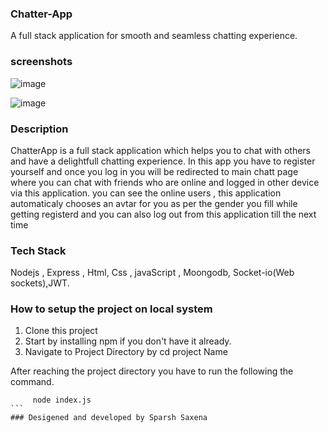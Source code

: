 ### Chatter-App
A full stack application for smooth and seamless chatting experience.


### screenshots
![image](https://github.com/Sparsh55/ChatterApp/assets/111353842/bd387a42-8b60-4fb3-bdf5-7df54f964a8c)

![image](https://github.com/Sparsh55/ChatterApp/assets/111353842/25756b5e-66d6-469b-a8fc-6e5012ff110c)



### Description

ChatterApp is a full stack application which helps you to chat with others and have a delightfull chatting experience.
In this app you have to register yourself and once you log in you will be redirected to main chatt page where you can chat with friends who are online and logged in other device via this application.
you can see the online users , this application automaticaly chooses an avtar for you as per the gender you fill while getting registerd and you can also log out from this application till the next time

### Tech Stack

Nodejs , Express , Html, Css , javaScript , Moongodb, Socket-io(Web sockets),JWT.

### How to setup the project on local system

  1. Clone this project
  2. Start by installing npm if you don't have it already.
  3. Navigate to Project Directory by cd project Name

After reaching the project directory you have to run the following the command.
   ```` 
        node index.js
   ```
### Desigened and developed by Sparsh Saxena

